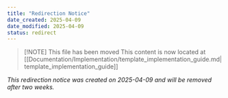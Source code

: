 ```yaml
---
title: "Redirection Notice"
date_created: 2025-04-09
date_modified: 2025-04-09
status: redirect
---
```


> [!NOTE] This file has been moved
> This content is now located at [[Documentation/Implementation/template_implementation_guide.md|template_implementation_guide]]

*This redirection notice was created on 2025-04-09 and will be removed after two weeks.*
